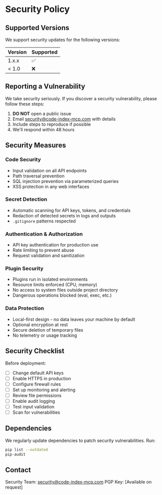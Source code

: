 # Security Policy

## Supported Versions

We support security updates for the following versions:

| Version | Supported          |
| ------- | ------------------ |
| 1.x.x   | :white_check_mark: |
| < 1.0   | :x:                |

## Reporting a Vulnerability

We take security seriously. If you discover a security vulnerability, please follow these steps:

1. **DO NOT** open a public issue
2. Email security@code-index-mcp.com with details
3. Include steps to reproduce if possible
4. We'll respond within 48 hours

## Security Measures

### Code Security
- Input validation on all API endpoints
- Path traversal prevention
- SQL injection prevention via parameterized queries
- XSS protection in any web interfaces

### Secret Detection
- Automatic scanning for API keys, tokens, and credentials
- Redaction of detected secrets in logs and outputs
- `.gitignore` patterns respected

### Authentication & Authorization
- API key authentication for production use
- Rate limiting to prevent abuse
- Request validation and sanitization

### Plugin Security
- Plugins run in isolated environments
- Resource limits enforced (CPU, memory)
- No access to system files outside project directory
- Dangerous operations blocked (eval, exec, etc.)

### Data Protection
- Local-first design - no data leaves your machine by default
- Optional encryption at rest
- Secure deletion of temporary files
- No telemetry or usage tracking

## Security Checklist

Before deployment:
- [ ] Change default API keys
- [ ] Enable HTTPS in production
- [ ] Configure firewall rules
- [ ] Set up monitoring and alerting
- [ ] Review file permissions
- [ ] Enable audit logging
- [ ] Test input validation
- [ ] Scan for vulnerabilities

## Dependencies

We regularly update dependencies to patch security vulnerabilities. Run:
```bash
pip list --outdated
pip-audit
```

## Contact

Security Team: security@code-index-mcp.com
PGP Key: [Available on request]